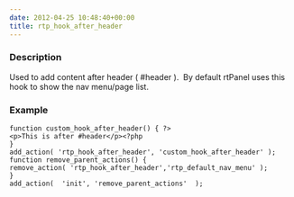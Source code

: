 ```yaml
---
date: 2012-04-25 10:48:40+00:00
title: rtp_hook_after_header
---
```


### Description


Used to add content after header ( #header ).  By default rtPanel uses this hook to show the nav menu/page list.


### Example



    
    function custom_hook_after_header() { ?>
    <p>This is after #header</p><?php
    }
    add_action( 'rtp_hook_after_header', 'custom_hook_after_header' );
    function remove_parent_actions() {
    remove_action( 'rtp_hook_after_header','rtp_default_nav_menu' );
    }
    add_action(  'init', 'remove_parent_actions'  );
